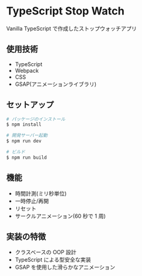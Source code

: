 # TypeScript Stop Watch

Vanilla TypeScript で作成したストップウォッチアプリ

## 使用技術

- TypeScript
- Webpack
- CSS
- GSAP(アニメーションライブラリ)

## セットアップ

```bash
# パッケージのインストール
$ npm install

# 開発サーバー起動
$ npm run dev

# ビルド
$ npm run build
```

## 機能

- 時間計測(ミリ秒単位)
- 一時停止/再開
- リセット
- サークルアニメーション(60 秒で 1 周)

## 実装の特徴

- クラスベースの OOP 設計
- TypeScript による型安全な実装
- GSAP を使用した滑らかなアニメーション
